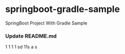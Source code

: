 # springboot-gradle-sample
SpringBoot Project With Gradle Sample

### Update README.md

1
1
1
1
sd
11s
a
s
